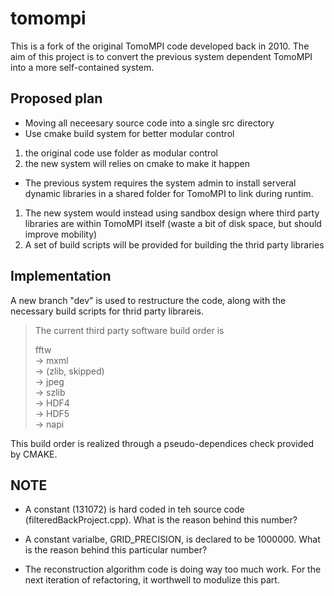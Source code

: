 # tomompi

This is a fork of the original TomoMPI code developed back in 2010.
The aim of this project is to convert the previous system dependent TomoMPI into a more self-contained system.

## Proposed plan

* Moving all neceesary source code into a single src directory
* Use cmake build system for better modular control
 1. the original code use folder as modular control
 2. the new system will relies on cmake to make it happen
* The previous system requires the system admin to install serveral dynamic libraries in a shared folder for TomoMPI to link during runtim.
 1. The new system would instead using sandbox design where third party libraries are within TomoMPI itself (waste a bit of disk space, but should improve mobility)
 2. A set of build scripts will be provided for building the thrid party libraries

## Implementation

A new branch "dev" is used to restructure the code, along with the necessary build scripts for thrid party librareis.

> The current third party software build order is 
>
> fftw  
> -> mxml  
> -> (zlib, skipped)  
> -> jpeg  
> -> szlib  
> -> HDF4  
> -> HDF5  
> -> napi

This build order is realized through a pseudo-dependices check provided by CMAKE.

## NOTE

* A constant (131072) is hard coded in teh source code (filteredBackProject.cpp). What is the reason behind this number?

* A constant varialbe, GRID_PRECISION, is declared to be 1000000. What is the reason behind this particular number?

* The reconstruction algorithm code is doing way too much work. For the next iteration of refactoring, it worthwell to modulize this part.